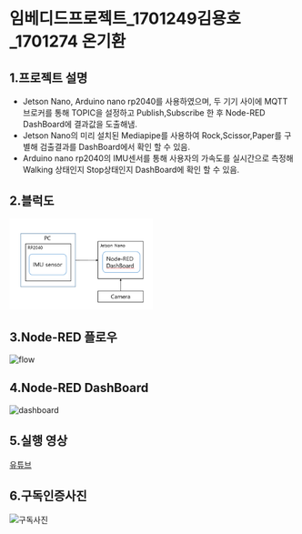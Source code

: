 # 임베디드프로젝트_1701249김용호_1701274 온기환

## 1.프로젝트 설명
- Jetson Nano, Arduino nano rp2040를 사용하였으며, 두 기기 사이에 MQTT 브로커를 통해 TOPIC을 설정하고 Publish,Subscribe 한 후 Node-RED DashBoard에 결과값을 도출해냄.
- Jetson Nano의 미리 설치된 Mediapipe를 사용하여 Rock,Scissor,Paper를 구별해 검출결과를 DashBoard에서 확인 할 수 있음.
- Arduino nano rp2040의 IMU센서를 통해 사용자의 가속도를 실시간으로 측정해  Walking 상태인지 Stop상태인지 DashBoard에 확인 할 수 있음.

## 2.블럭도
<img width="50%" src=https://github.com/yongkkori/yongkkori/blob/main/wwrs.PNG>

## 3.Node-RED 플로우
![flow](https://user-images.githubusercontent.com/107388377/174476641-e45ccd16-9d20-4573-b968-15e6fa86d538.png)

## 4.Node-RED DashBoard
![dashboard](https://user-images.githubusercontent.com/107388377/174476666-ca6bf209-2367-4d74-819a-d84f13eaaa5f.png)


## 5.실행 영상
[유튜브](https://www.youtube.com/watch?v=FoxHMS52BvI)

## 6.구독인증사진
![구독사진](https://user-images.githubusercontent.com/107388377/174477324-02a9eedb-3375-4385-a64a-1fcfac9d6949.png)
